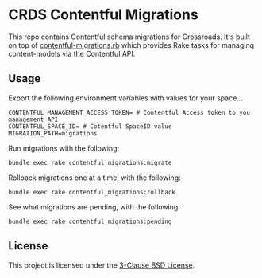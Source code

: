 CRDS Contentful Migrations
==========

This repo contains Contentful schema migrations for Crossroads. It's built on top of [contentful-migrations.rb](https://github.com/monkseal/contentful-migrations.rb/blob/master/README.md) which provides Rake tasks for managing content-models via the Contentful API.

Usage
----------

Export the following environment variables with values for your space...

```
CONTENTFUL_MANAGEMENT_ACCESS_TOKEN= # Contentful Access token to you management API
CONTENTFUL_SPACE_ID= # Cotentful SpaceID value
MIGRATION_PATH=migrations
```

Run migrations with the following:

```
bundle exec rake contentful_migrations:migrate
```

Rollback migrations one at a time, with the following:

```
bundle exec rake contentful_migrations:rollback
```

See what migrations are pending, with the following:

```
bundle exec rake contentful_migrations:pending
```

License
----------

This project is licensed under the [3-Clause BSD License](https://opensource.org/licenses/BSD-3-Clause).